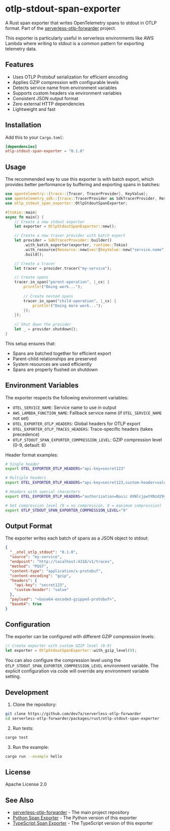 # otlp-stdout-span-exporter

A Rust span exporter that writes OpenTelemetry spans to stdout in OTLP format. Part of the [serverless-otlp-forwarder](https://github.com/dev7a/serverless-otlp-forwarder) project.

This exporter is particularly useful in serverless environments like AWS Lambda where writing to stdout is a common pattern for exporting telemetry data.

## Features

- Uses OTLP Protobuf serialization for efficient encoding
- Applies GZIP compression with configurable levels
- Detects service name from environment variables
- Supports custom headers via environment variables
- Consistent JSON output format
- Zero external HTTP dependencies
- Lightweight and fast

## Installation

Add this to your `Cargo.toml`:

```toml
[dependencies]
otlp-stdout-span-exporter = "0.1.0"
```

## Usage

The recommended way to use this exporter is with batch export, which provides better performance by buffering and exporting spans in batches:

```rust
use opentelemetry::{trace::{Tracer, TracerProvider}, KeyValue};
use opentelemetry_sdk::{trace::TracerProvider as SdkTracerProvider, Resource, runtime};
use otlp_stdout_span_exporter::OtlpStdoutSpanExporter;

#[tokio::main]
async fn main() {
    // Create a new stdout exporter
    let exporter = OtlpStdoutSpanExporter::new();

    // Create a new tracer provider with batch export
    let provider = SdkTracerProvider::builder()
        .with_batch_exporter(exporter, runtime::Tokio)
        .with_resource(Resource::new(vec![KeyValue::new("service.name", "my-service")]))
        .build();

    // Create a tracer
    let tracer = provider.tracer("my-service");

    // Create spans
    tracer.in_span("parent-operation", |_cx| {
        println!("Doing work...");
        
        // Create nested spans
        tracer.in_span("child-operation", |_cx| {
            println!("Doing more work...");
        });
    });
    
    // Shut down the provider
    let _ = provider.shutdown();
}
```

This setup ensures that:
- Spans are batched together for efficient export
- Parent-child relationships are preserved
- System resources are used efficiently
- Spans are properly flushed on shutdown

## Environment Variables

The exporter respects the following environment variables:

- `OTEL_SERVICE_NAME`: Service name to use in output
- `AWS_LAMBDA_FUNCTION_NAME`: Fallback service name (if `OTEL_SERVICE_NAME` not set)
- `OTEL_EXPORTER_OTLP_HEADERS`: Global headers for OTLP export
- `OTEL_EXPORTER_OTLP_TRACES_HEADERS`: Trace-specific headers (takes precedence)
- `OTLP_STDOUT_SPAN_EXPORTER_COMPRESSION_LEVEL`: GZIP compression level (0-9, default: 6)

Header format examples:
```bash
# Single header
export OTEL_EXPORTER_OTLP_HEADERS="api-key=secret123"

# Multiple headers
export OTEL_EXPORTER_OTLP_HEADERS="api-key=secret123,custom-header=value"

# Headers with special characters
export OTEL_EXPORTER_OTLP_HEADERS="authorization=Basic dXNlcjpwYXNzd29yZA=="

# Set compression level (0 = no compression, 9 = maximum compression)
export OTLP_STDOUT_SPAN_EXPORTER_COMPRESSION_LEVEL="9"
```

## Output Format

The exporter writes each batch of spans as a JSON object to stdout:

```json
{
  "__otel_otlp_stdout": "0.1.0",
  "source": "my-service",
  "endpoint": "http://localhost:4318/v1/traces",
  "method": "POST",
  "content-type": "application/x-protobuf",
  "content-encoding": "gzip",
  "headers": {
    "api-key": "secret123",
    "custom-header": "value"
  },
  "payload": "<base64-encoded-gzipped-protobuf>",
  "base64": true
}
```

## Configuration

The exporter can be configured with different GZIP compression levels:

```rust
// Create exporter with custom GZIP level (0-9)
let exporter = OtlpStdoutSpanExporter::with_gzip_level(9);
```

You can also configure the compression level using the `OTLP_STDOUT_SPAN_EXPORTER_COMPRESSION_LEVEL` environment variable. The explicit configuration via code will override any environment variable setting.

## Development

1. Clone the repository:
```bash
git clone https://github.com/dev7a/serverless-otlp-forwarder
cd serverless-otlp-forwarder/packages/rust/otlp-stdout-span-exporter
```

2. Run tests:
```bash
cargo test
```

3. Run the example:
```bash
cargo run --example hello
```

## License

Apache License 2.0

## See Also

- [serverless-otlp-forwarder](https://github.com/dev7a/serverless-otlp-forwarder) - The main project repository
- [Python Span Exporter](https://github.com/dev7a/serverless-otlp-forwarder/tree/main/packages/python/otlp-stdout-span-exporter) - The Python version of this exporter
- [TypeScript Span Exporter](https://github.com/dev7a/serverless-otlp-forwarder/tree/main/packages/node/otlp-stdout-span-exporter) - The TypeScript version of this exporter 